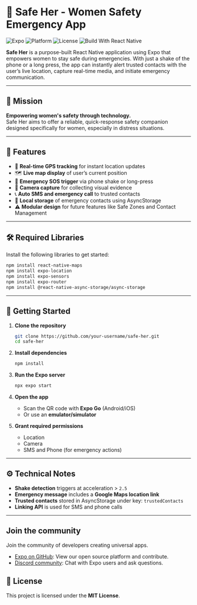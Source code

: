 # 🚨 Safe Her - Women Safety Emergency App

![Expo](https://img.shields.io/badge/Expo-48C9B0?logo=expo&logoColor=white)
![Platform](https://img.shields.io/badge/Platform-Android%20%7C%20iOS-blue)
![License](https://img.shields.io/github/license/your-username/safe-her)
![Build With React Native](https://img.shields.io/badge/Built%20With-React%20Native-61DAFB?logo=react)

**Safe Her** is a purpose-built React Native application using Expo that empowers women to stay safe during emergencies. With just a shake of the phone or a long press, the app can instantly alert trusted contacts with the user’s live location, capture real-time media, and initiate emergency communication.

---

## 🌟 Mission

**Empowering women's safety through technology.**  
Safe Her aims to offer a reliable, quick-response safety companion designed specifically for women, especially in distress situations.

---

## 📱 Features

- 📍 **Real-time GPS tracking** for instant location updates  
- 🗺️ **Live map display** of user’s current position  
- 🚨 **Emergency SOS trigger** via phone shake or long-press  
- 📸 **Camera capture** for collecting visual evidence  
- 📞 **Auto SMS and emergency call** to trusted contacts  
- 💾 **Local storage** of emergency contacts using AsyncStorage  
- ⚠️ **Modular design** for future features like Safe Zones and Contact Management

---

## 🛠 Required Libraries

Install the following libraries to get started:

```bash
npm install react-native-maps
npm install expo-location
npm install expo-sensors
npm install expo-router
npm install @react-native-async-storage/async-storage
```

---

## 🚀 Getting Started

1. **Clone the repository**
   ```bash
   git clone https://github.com/your-username/safe-her.git
   cd safe-her
   ```

2. **Install dependencies**
   ```bash
   npm install
   ```

3. **Run the Expo server**
   ```bash
   npx expo start
   ```

4. **Open the app**
   - Scan the QR code with **Expo Go** (Android/iOS)
   - Or use an **emulator/simulator**

5. **Grant required permissions**
   - Location  
   - Camera  
   - SMS and Phone (for emergency actions)

---

## ⚙️ Technical Notes

- **Shake detection** triggers at acceleration > `2.5`
- **Emergency message** includes a **Google Maps location link**
- **Trusted contacts** stored in AsyncStorage under key: `trustedContacts`
- **Linking API** is used for SMS and phone calls

---

## Join the community

Join the community of developers creating universal apps.

- [Expo on GitHub](https://github.com/expo/expo): View our open source platform and contribute.
- [Discord community](https://chat.expo.dev): Chat with Expo users and ask questions.


## 📄 License

This project is licensed under the **MIT License**.